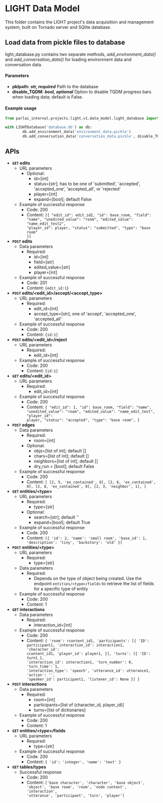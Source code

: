 

# LIGHT Data Model

This folder contains the LIGHT project's data acquisition and management system, built on Tornado server and SQlite database.


## Load data from pickle files to database

light_database.py contains two separate methods, *add_environment_data()* and *add_conversation_data()* for loading environment data and conversation data.

#### Parameters
- **pklpath:** ***str, required***
  Path to the database
- **disable_TQDM:** ***bool, optional***
  Option to disable TQDM progress bars when loading data; default is False.

#### Example usage
```python
from parlai_internal.projects.light.v1.data_model.light_database import LIGHTDatabase

with LIGHTDatabase('database.db') as db:
        db.add_environment_data('environment_data.pickle')
        db.add_conversation_data('conversation_data.pickle', disable_TQDM=True)
```

## APIs
- **<code>GET</code> edits**
	- URL parameters
		- Optional:
			- id=[int]
			- status=[str]; has to be one of 'submitted', 'accepted', 'accepted_one', 'accepted_all', or 'rejected'
			- player=[int]
			- expand=[bool]; default False
	- Example of successful response
		- Code: 200
		- Content: <code>[{
                    "edit_id": edit_id2,
                    "id": base_room,
                    "field": "name",
                    "unedited_value": "room",
                    "edited_value": "name_edit_test2",
                    "player_id": player,
                    "status": "submitted",
                    "type": "base room"
                }]</code>
- **<code>POST</code> edits**
	- Data parameters
		- Required:
			- id=[int]
			- field=[str]
			- edited_value=[str]
			- player=[int]
	- Example of successful response
		- Code: 201
		- Content: <code>{edit_id:1}</code>
- **<code>POST</code> edits/\<edit_id>/accept/\<accept_type>**
	- URL parameters
		- Required:
			- edit_id=[int]
			- accept_type=[str]; one of 'accept', 'accepted_one', 'accepted_all'
	- Example of successful response
		- Code: 200
		- Content: <code>{id:1}</code>
- **<code>POST</code> edits/\<edit_id>/reject**
	- URL parameters
		- Required:
			- edit_id=[int]
	- Example of successful response
		- Code: 200
		- Content: <code>{id:1}</code>
- **<code>GET</code> edits/\<edit_id>**
	- URL parameters
		- Required:
			- edit_id=[int]
	- Example of successful response
		- Code: 200
		- Content: <code>{
                "edit_id": 1,
                "id": base_room,
                "field": "name",
                "unedited_value": "room",
                "edited_value": "name_edit_test",
                "player_id": player,
                "status": "accepted",
                "type": "base room",
            }</code>
- **<code>POST</code> edges**
	- Data parameters
		- Required:
			- room=[int]
		- Optional:
			- objs=[list of int]; default []
			- chars=[list of int]; default []
			- neighbors=[list of int]; default []
			- dry_run = [bool]; default False
	- Example of successful response
		- Code: 200
		- Content: <code>[
                [2, 5, 'ex_contained', 0],
                [2, 6, 'ex_contained', 0],
                [2, 8, 'ex_contained', 0],
                [2, 3, 'neighbor', 1],
            ]</code>
- **<code>GET</code> entities/\<type>**
	- URL parameters
		- Required:
			- type=[str]
		- Optional:
			- search=[str]; default ''
			- expand=[bool]; default True
	- Example of successful response
		- Code: 200
		- Content: <code>[{
		'id': 2, 'name': 'small room',
		'base_id': 1, 'description': 'tiny',
		 'backstory': 'old'
		 }]</code>
- **<code>POST</code> entities/\<type>**
	- URL parameters
		- Required:
			- type=[str]
	- Data parameters
		- Required:
			- Depends on the type of object being created. Use the endpoint <code>entities/\<type>/fields</code> to retrieve the list of fields for a specific type of entity
	- Example of successful response
		- Code: 200
		- Content: 1
- **<code>GET</code> interactions**
	- Data parameters
		- Required:
			- interaction_id=[int]
	- Example of successful response
		- Code: 200
		- Content: <code>{
                'room': rcontent_id1,
                'participants': [{
                        'ID': participant1,
                        'interaction_id': interaction1,
                        'character_id': ccontent_id1,
                        'player_id': player1,
                    }],
                'turns': [{
                        'ID': turn1_1,
                        'interaction_id': interaction1,
                        'turn_number': 0,
                        'turn_time': 1,
                        'interaction_type': 'speech',
                        'utterance_id': utterance1,
                        'action': '',
                        'speaker_id': participant1,
                        'listener_id': None
                    }]
            }</code>
- **<code>POST</code> interactions**
	- Data parameters
		- Required:
			- room=[int]
			- participants=[list of (character_id, player_id)]
			- turns=[list of dictionaries]
	- Example of successful response
		- Code: 200
		- Content: 1
- **<code>GET</code> entities/\<type>/fields**
	- URL parameters
		- Required:
			- type=[str]
	- Example of successful response
		- Code: 200
		- Content: <code>{
		'id': 'integer', 'name': 'text'
		}</code>
- **<code>GET</code> tables/types**
	- Successful response
		- Code: 200
		- Content: <code>['base character', 'character', 'base object', 'object', 'base room', 'room', 'node content', 'interaction', 'utterance', 'participant', 'turn', 'player']</code>
